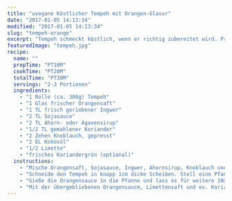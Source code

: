 ```yaml
---
title: "uvegane Köstlicher Tempeh mit Orangen-Glasur"
date: "2017-01-05 14:13:34"
modified: "2017-01-05 14:13:34"
slug: "tempeh-orange"
excerpt: "Tempeh schmeckt köstlich, wenn er richtig zubereitet wird. Probier´s aus!"
featuredImage: "tempeh.jpg"
recipe:
  name: ""
  prepTime: "PT10M"
  cookTime: "PT20M"
  totalTime: "PT30M"
  servings: "2-3 Portionen"
  ingredients:
    - "1 Rolle (ca. 300g) Tempeh"
    - "1 Glas frischer Orangensaft"
    - "1 TL frisch geriebener Ingwer"
    - "2 TL Sojasauce"
    - "2 TL Ahorn- oder Agavensirup"
    - "1/2 TL gemahlener Koriander"
    - "2 Zehen Knoblauch, gepresst"
    - "2 EL Kokosöl"
    - "1/2 Limette"
    - "frisches Koriandergrün (optional)"
  instructions:
    - "Mische Orangensaft, Sojasauce, Ingwer, Ahornsirup, Knoblauch und Koriandergewürz."
    - "Schneide den Tempeh in knapp 1cm dicke Scheiben. Stell eine Pfanne mit dem Öl auf und brate den Tempeh darin für ca. 10min bis er beidseitig goldbraun ist."
    - "Gieße die Orangensauce in die Pfanne und lass es für weitere 10min köcheln, zwischendurch wenden."
    - "Mit der übergebliebenen Orangensauce, Limettensaft und ev. Koriandergrün servieren."
---
```


